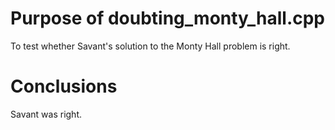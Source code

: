 # Purpose of doubting_monty_hall.cpp
To test whether Savant's solution to the Monty Hall problem is right.
# Conclusions
Savant was right.
